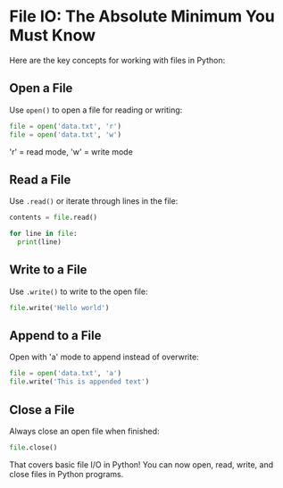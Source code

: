 # File IO: The Absolute Minimum You Must Know

Here are the key concepts for working with files in Python:

## Open a File

Use `open()` to open a file for reading or writing:

```python
file = open('data.txt', 'r') 
file = open('data.txt', 'w')
```

'r' = read mode, 'w' = write mode

## Read a File

Use `.read()` or iterate through lines in the file: 

```python 
contents = file.read()

for line in file:
  print(line)
```

## Write to a File

Use `.write()` to write to the open file:

```python
file.write('Hello world') 
```

## Append to a File

Open with 'a' mode to append instead of overwrite:

```python
file = open('data.txt', 'a')
file.write('This is appended text')
```

## Close a File

Always close an open file when finished:

```python
file.close()
```

That covers basic file I/O in Python! You can now open, read, write, and close files in Python programs.